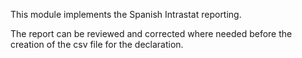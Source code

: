 This module implements the Spanish Intrastat reporting.

The report can be reviewed and corrected where needed before the
creation of the csv file for the declaration.
